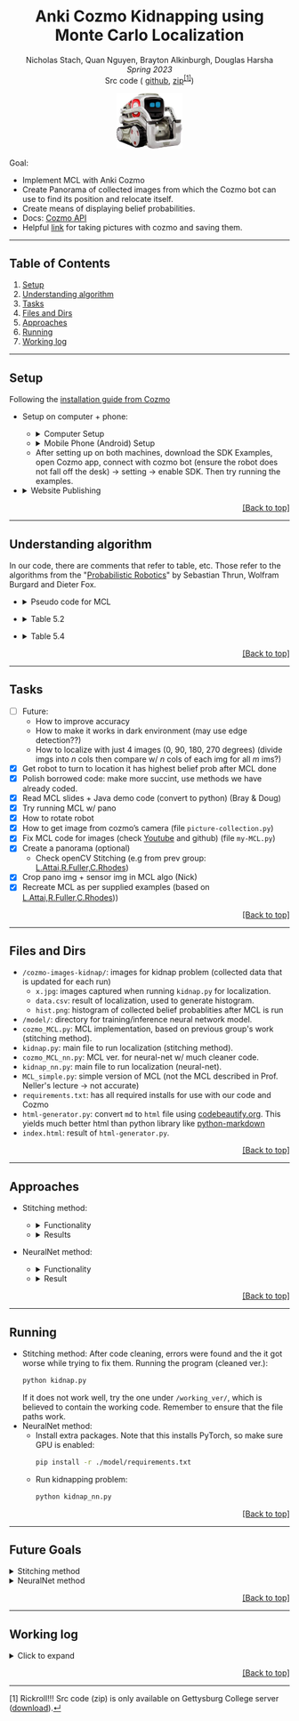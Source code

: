<h1 align="center" id="top-page">Anki Cozmo Kidnapping using Monte Carlo Localization</h1>

<p align="center">
Nicholas Stach, Quan Nguyen, Brayton Alkinburgh, Douglas Harsha
<br>
<i>Spring 2023</i>
<br>
Src code ( <a href="https://github.com/QuanHNguyen232/MonteCosmoLocalization" target="_self">github</a>, <a href="https://www.youtube.com/watch?v=xvFZjo5PgG0" target="_self">zip</a><sup><a id="footnote-zipfile-ref" href="#footnote-zipfile">[1]</a></sup>)
<br>
<p align="center"><img src="readme-assets/cozmo-robot.jpg" width="" height="100"/></p>
</p>

Goal:
* Implement MCL with Anki Cozmo
* Create Panorama of collected images from which the Cozmo bot can use to find its position and relocate itself.
* Create means of displaying belief probabilities.
* Docs: [Cozmo API](https://data.bit-bots.de/cozmo_sdk_doc/cozmosdk.anki.com/docs/api.html)
* Helpful [link](https://github.com/nheidloff/visual-recognition-for-cozmo-with-tensorflow/blob/master/1-take-pictures/take-pictures.py) for taking pictures with cozmo and saving them.


---
## Table of Contents
1. [Setup](#setup)
1. [Understanding algorithm](#understanding-algorithm)
1. [Tasks](#tasks)
1. [Files and Dirs](#files-and-dirs)
1. [Approaches](#approaches)
1. [Running](#running)
1. [Working log](#working-log)

---

## Setup

Following the [installation guide from Cozmo](http://cozmosdk.anki.com/docs/initial.html)

* Setup on computer + phone:
   * <details><summary>Computer Setup</summary>

      1. Follow the [Initial setup](http://cozmosdk.anki.com/docs/initial.html):
         * Install Anki Cozmo SDK
         * SDK Example Programs: download and extract to any directory
      1. Install [Android Debug Bridge](http://cozmosdk.anki.com/docs/adb.html#adb), follow that to [Final installation](http://cozmosdk.anki.com/docs/adb.html#final-install).
      1. Setup environment (recommend using Anaconda): Python 3.8 + required packages in requirements.txt:
         * Create environment:
            ```bash
            conda create -n envname python=3.8
            ```
         * Activate environment:
            ```bash
            conda activate envname
            ```
         * Install all required packages:
            ```bash
            pip install -r requirements.txt
            ```
      </details>
      
   * <details><summary>Mobile Phone (Android) Setup</summary>
   
      1.	Install official Cozmo app on phone ([Android](https://play.google.com/store/apps/details?id=com.digitaldreamlabs.cozmo2&hl=en_US&gl=US)/[iOS](https://apps.apple.com/us/app/cozmo/id1154282030))
      1.	Enable USB debugging on your device. This step may vary based on your phone, so check the [android instruction](https://developer.android.com/studio/debug/dev-options) if needed.
      1. Those steps are required everytime working on project:
         i.	Connect USB cable from phone to computer
         1. Run `adb devices` on CommandPrompt on computer to check and authorize your phone. (unil it appears "device" instead of "unauthorized")
         1.	Open Cozmo app and turn Cozmo bot on 
         1.	Connect to Cozmo bot’s wifi network.
         1.	Enable SDK on Cozmo app
   </details>

   * After setting up on both machines, download the SDK Examples, open Cozmo app, connect with cozmo bot (ensure the robot does not fall off the desk) -> setting -> enable SDK. Then try running the examples.

* <details><summary>Website Publishing</summary>

   1. Generate html file:
      * Find your Chrome's download folder in your local machine. It will be asked in your terminal.
      * Run the generator:
         ```bash
         python html-generator.py
         ```

   1. Upload html file and assets (if any) to `/public_html/` folder on lab machine at Gettysburg College.
      ```bash
      chmod -R 755 ~/public_html/folder_to_publish
      chmod -R 755 .
      ```
   </details>

<p align="right"><a href="#top-page">[Back to top]</a></p>

---

## Understanding algorithm

In our code, there are comments that refer to table, etc. Those refer to the algorithms from the "[Probabilistic Robotics](http://robots.stanford.edu/probabilistic-robotics/)" by Sebastian Thrun, Wolfram Burgard and Dieter Fox.

* <details><summary>Pseudo code for MCL</summary>
   <p align="center"><img src="readme-assets/mcl-algo.png" width="" height="400"/></p>
</details>

* <details><summary>Table 5.2</summary>
   <p align="center"><img src="readme-assets/mcl-table-5_2.png" width="" height="350"/></p>
</details>

* <details><summary>Table 5.4</summary>
   <p align="center"><img src="readme-assets/mcl-table-5_4.png" width="" height="350"/></p>

   The formula above, however, is a bit different from the one from Prof. Neller's lecture:

   <p align="center"><img src="readme-assets/mcl-table-5_4-prof-neller.png" width="" height="350"/></p>
</details>




<p align="right"><a href="#top-page">[Back to top]</a></p>

---

## Tasks
* [ ] Future:
   * How to improve accuracy
   * How to make it works in dark environment (may use edge detection??)
   * How to localize with just 4 images (0, 90, 180, 270 degrees) (divide imgs into $n$ cols then compare w/ $n$ cols of each img for all $m$ ims?)
* [X] Get robot to turn to location it has highest belief prob after MCL done
* [X] Polish borrowed code: make more succint, use methods we have already coded.  
* [X] Read MCL slides + Java demo code (convert to python) (Bray & Doug)
* [X] Try running MCL w/ pano
* [X] How to rotate robot
* [X] How to get image from cozmo’s camera (file `picture-collection.py`)
* [X] Fix MCL code for images (check [Youtube](https://www.youtube.com/watch?v=JhkxtSn9eo8) and github) (file `my-MCL.py`)
* [X] Create a panorama (optional)
   * Check openCV Stitching (e.g from prev group: [L.Attai,R.Fuller,C.Rhodes](http://cs.gettysburg.edu/~tneller/archive/cs371/cozmo/22sp/fuller/Stitching.py))
* [X] Crop pano img + sensor img in MCL algo (Nick)
* [X] Recreate MCL as per supplied examples (based on [L.Attai,R.Fuller,C.Rhodes](http://cs.gettysburg.edu/~tneller/archive/cs371/cozmo/22sp/fuller/MCLocalize.py)))

<p align="right"><a href="#top-page">[Back to top]</a></p>

---
## Files and Dirs
* `/cozmo-images-kidnap/`: images for kidnap problem (collected data that is updated for each run)
   * `x.jpg`: images captured when running `kidnap.py` for localization.
   * `data.csv`: result of localization, used to generate histogram.
   * `hist.png`: histogram of collected belief probablities after MCL is run
* `/model/`: directory for training/inference neural network model.
* `cozmo_MCL.py`: MCL implementation, based on previous group's work (stitching method).
* `kidnap.py`: main file to run localization (stitching method).
* `cozmo_MCL_nn.py`: MCL ver. for neural-net w/ much cleaner code.
* `kidnap_nn.py`: main file to run localization (neural-net).
* `MCL_simple.py`: simple version of MCL (not the MCL described in Prof. Neller's lecture -> not accurate)
* `requirements.txt`: has all required installs for use with our code and Cozmo
* `html-generator.py`: convert `md` to `html` file using [codebeautify.org](https://codebeautify.org/markdown-to-html). This yields much better html than python library like [python-markdown](https://python-markdown.github.io/)
* `index.html`: result of `html-generator.py`.

<p align="right"><a href="#top-page">[Back to top]</a></p>

---

## Approaches

* Stitching method:
   * <details><summary>Functionality</summary>

      Our Cozmo MCL was able to localize with reasonable accuracy in some environments (in cases where the Stitching works well). Locations with repetative patterns or extreme amounts of light greatly reduced accuracy of the localization. 

      Our group was able to improve upon a past group's MCL and make it give Cozmo a command to turn to home accordingly toward from its most believed location. Our group also created a histogram with clustered probablities and implemented the highest belief into the MCL to serve as the location to turn to.

      </details>

   * <details><summary>Results</summary>

      Building off of the work of Leah Attai, Casey Rhodes, and Rachel Fuller, as well as examples provided by Mohammad Altaleb, we were able to construct a Monte Carlo Localization System that successfully localized the Anki Cozmo robot in some environments. Our system centered around a set of 30 photos taken 12 degrees apart to form a panorama. The panorama mapped the 360 degree area around the robot prior to its "kidnapping." By rotating the robot an arbitrary number of degrees, we then "kidnapped" the robot. The robot would then take a single picture, and we performed a set of pixel-matching operations to determine which section of the panorama most likely corresponded with the robot's kidnapped heading. We would repeat this process ten times, rotating the robot slighty each time to collect varied data and increase the accuracy of our final identification. Thus having localized, we turned the robot to turn towards its initial "home" position, represented as the starting point of the panorama, reversing the kidnapping.

      Our system's performance was generally dependent upon the success of two functions. Firstly, in order to create the panorama it was necessary to stitch together the 30 initial photos. Our stitching function, based on an example from OpenCV, struggled in certain environments that reduced the distinctions between certain photos. Too much or too little light, or a lack of identifiable landmarks would stymie the algorithm, and thus produce a low-confidence panorama that induced difficulties in our localization attempts. Secondly, out pixel-matching comparison algorithm would struggle from much the same issues, running into situations were a large area of the panorama (such as a white wall) appeared as candidates for localizations. This issue was likely the cause of several failed tests where the Cozmo robot localized close but not exactly to its home position, within 20 degrees or so.

      The following table shows examples of test images taken in sequence that were and were not conducive to panorama-based localization. The top two, taken in the CS Lounge, are visually distinct with enough "landmarks" such as the striped couch, trash can, person, and chair to allow our algorithm to successfully localize. The bottom two, taken next to the CS Lounge printer, are too similar for the algorithm to extract any meaningful data -- localizations in this area appeared to be little more than guesses.

      <table align="center"> 
            <tr>
            <td><img src="readme-assets/62.jpg"></td>
            <td><img src="readme-assets/63.jpg"></td>
            </tr>
            <tr>
            <td><img src="readme-assets/25.jpg"></td>
            <td><img src="readme-assets/26.jpg"></td>
            </tr>
         </table>

      This Histogram shows the results of one test of our localization system. The X-Axis is the width of the panorama corresponding to the 360 degree area in pixels, the Y-Axis the total probabilistic likelihood that the Cozmo is facing that area of the panorama. Blue lines represent the Cozmo's confidence in its location before localization, orange represents its confidence after localization. The point with the highest probability, here just after pixel 1400, was selected as the kidnapped location.

      <p align="center">
      <img src="readme-assets/hist.png" width="" height="400"/>
      </p>

   </details>

* NeuralNet method:
   * <details><summary>Functionality</summary>

      Theoretically, this approach works well when we tested on Google Colab. The advantage of this method is that it compares the images based on the similarity, which should be more accurate than compare pixel-by-pixel like in stitching method.

      In MCL function for this approach, the return degree for Cozmo bot after determining current position is not yet verified.

   </details>

   * <details><summary>Result</summary>
      N/A
   </details>

<p align="right"><a href="#top-page">[Back to top]</a></p>

---

## Running
* Stitching method: After code cleaning, errors were found and the it got worse while trying to fix them. Running the program (cleaned ver.):
   ```bash
   python kidnap.py
   ```
   If it does not work well, try the one under `/working_ver/`, which is believed to contain the working code. Remember to ensure that the file paths work.
* NeuralNet method:
   * Install extra packages. Note that this installs PyTorch, so make sure GPU is enabled:
      ```bash
      pip install -r ./model/requirements.txt
      ```
   * Run kidnapping problem:
      ```bash
      python kidnap_nn.py
      ```
<p align="right"><a href="#top-page">[Back to top]</a></p>

---

## Future Goals

<details><summary>Stitching method</summary>

   The stitching algorithm used in this project would sometimes struggle with environments with few landmarks or excess/lack of light, thus not stitching all images together (issue from OpenCV). This would create a panorama that was not a true 360 degree view. Future groups could attempt a different stitching algorithm or attempt to build a world map in a different way. Our group recommendation is to avoid the use of a panorama (stitched from images) all together, as it proved too brittle for varied environments and was never as accurate as we had wanted. Other groups in this semester reported similar negative findings on the use of a panorama as well.

   Future groups could also rework our MCL to where Cozmo does not stop localizing until a certain belief probability/number of predictions for a location is reached. Our current implementation only rotates 10 times to localize before committing to the final belief probabilities.

   Our group's localization also relied on a program to randomly determine a kidnap location and then would automatically run MCL to localize. Future groups could have Cozmo map it's environment, then be in a state where it tries localize if it believes it is not at "home."

   </details>

<details><summary>NeuralNet method</summary>

   We would love to hear results from those groups that want to continue our work. Here are some suggestions to try:
   * Try from the most basic step: take 72 images (rotate 5 degrees/each image) and run the algorithm to check the accuracy (check both *estimated position* and *angle to rotate*).
   * Try with less images, can be 30, 20, 8 images. The less number of images, the more you have to do to justify to rotate robot back to the original position. I suggest smaller steps:
      1. Use our model to determine the closest image to the original position
      1. Use sliding window on that image (and adjacent left, right images) to determine the exact position (like [Ben Durham's](http://cs.gettysburg.edu/~durhbe01/cozmo/)).
   * Try with different light levels.
   * Keep fine-tuned model to achieve better representative vector.
   </details>

<p align="right"><a href="#top-page">[Back to top]</a></p>

---

## Working log
<details>
<summary>Click to expand</summary>

| Data/Time | Activity | Member |
| :--- | :--- | ---: |
| 3/17: 1:00-2:00pm | Setup Project | Brayton & Nick |
| 3/23: 4:15-5:15pm | Setup Project & Doc of steps | Doug & Nick |
| 3/24: 1:00-5:00pm | Connect to Cozmo, implement basic MCL & pic collection | Doug, Quan & Nick |
| 3/29: 2:00-5:00pm | MCL, refine code for pic collection | Doug, Quan & Nick |
| 3/31: 2:00-4:45pm | Done take1Pic, kidnap | Doug, Quan & Nick |
| 3/31: 5:15-6:30pm | Modify and fix bug in MCL | Quan |
| 4/1: 1:00-1:50am | Add MSE+Cos_Similar, try MCL, bad result --> suggest creating pano | Quan |
| 4/5: 3:30-5:30pm | Image stiching for creation of pano | Quan & Nick |
| 4/7: 1:20-3:30pm | Image cropping, MCL redo | Nick, Quan, Brayton |
| 4/7: 3:30-4:30 pm | MCL redo | Nick, Quan |
| 4/12: 2:20-4:50pm | Working on new MCL based on previous group efforts | Nick |
| 4/12: 7:00-7:50pm | MCL debugging | Nick |
| 4/14: 1:00-2:30pm | MCL testing/debugging | Brayton |
| 4/14: 1:00-5:20pm | MCL testing/debugging | Nick |
| 4/16: 9:20-10:00pm | Make Cozmo relocalize after MCL | Nick |
| 4/16: 2:00-4:30pm | Make Cozmo relocalize after MCL | Nick | 
| 4/21: 1:00-2:30pm | Cozmo localization tuning, website with documentation | Nick, Doug, Brayton |
| 4/21: 2:30-5:40pm | Cozmo localization tuning, bins for histogram | Nick |
| 4/21: 5:00-7:00pm | Modifying pic collection | Brayton |
| 4/22: 8:00-9:00pm | Modified kidnap | Brayton |
| 4/23: 7:00-10:00pm | Modified MCL to use new map system | Brayton |
| 4/24: 9:30-10:30am | Changing MCL and supplementary files | Brayton |
| 4/24: 1:00-2:00pm | Documentation and archiving of work | Nick, Quan, Brayton |
| 4/24: 10:00-12:00pm | Write website framework, outline, review final code | Doug |
| 4/25: 5:15-8:30pm | Clean code, add html-generator, create dataset (1440 imgs) | Quan |
| 4/25: 7:00-12:00am | Implement sentence_transformers, found unuseful with pretrained (clip-ViT-B-32) | Brayton |
| 4/26: 10:00-3:00am | Populate website, write copy, finalize website objects and sections | Doug |
| 4/26: 11:00-12:15pm | Add baseline to train siamese network | Quan |
| 4/26: 1:30-3:30pm | Add training loop | Quan |
| 4/27: 4:30-6:30am | Fine-tuned model on our dataset (success) | Quan |
| 4/28: 7:30-8:30pm | Write doc + clean code + publish website | Quan, Nick |
| 5/3: 1:30-5:30pm | Clean + factorize code --> found errors, integrate NN model into MCL | Quan |
| 5/4: 2:30-6:00pm | Debugging, creating separate branch for finished work in Github | Nick |
| 5/4: 1:00-7:45pm | Continue work on 5/3 | Quan |
| 5/5: 1:00-2:00pm | Finalize NeuralNet approach. Ran test on GG-Colab; did not have chance to test w/ robot | Quan |
| 5/5: 2:00-3:00pm | Cont. cleaning code -> give up since the `cozm_MCL.py` and `kidnap.py` are such a huge mess & finalize README | Quan |

</details>
<p align="right"><a href="#top-page">[Back to top]</a></p>

---


<footer>
  <p id="footnote-zipfile">[1] Rickroll!!! Src code (zip) is only available on Gettysburg College server (<a href="./MonteCosmoLocalization.zip">download</a>).<a href="#footnote-zipfile-ref">&#8629;</a></p>
</footer>
